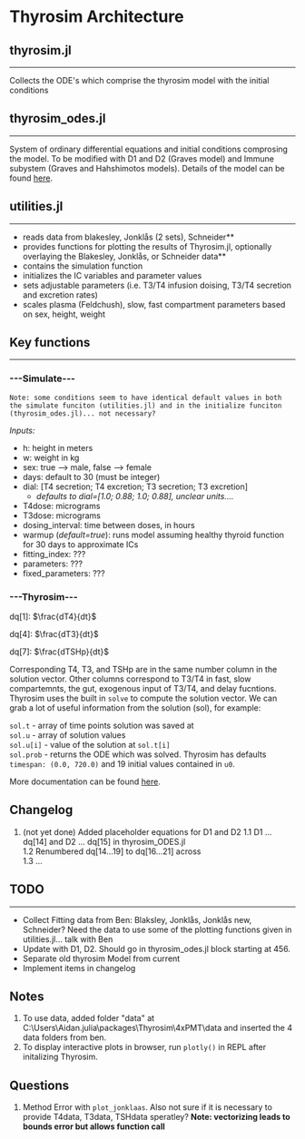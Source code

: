 # Thyrosim Architecture

## thyrosim.jl
---
Collects the ODE's which comprise the thyrosim model with the initial conditions  

## thyrosim_odes.jl
---
System of ordinary differential equations and initial conditions comprosing the model. To be modified with D1 and D2 (Graves model) and Immune subystem (Graves and Hahshimotos models). Details of the model can be found [here](https://www.frontiersin.org/articles/10.3389/fendo.2022.888429). 

## utilities.jl
---
* reads data from blakesley, Jonklås (2 sets), Schneider**
* provides functions for plotting the results of Thyrosim.jl, optionally overlaying the Blakesley, Jonklås, or Schneider data**
* contains the simulation function
* initializes the IC variables and parameter values
* sets adjustable parameters (i.e. T3/T4 infusion doising, T3/T4 secretion and excretion rates)
* scales plasma (Feldchush), slow, fast compartment parameters based on sex, height, weight

## Key functions
---
### ---Simulate---
    Note: some conditions seem to have identical default values in both the simulate funciton (utilities.jl) and in the initialize funciton (thyrosim_odes.jl)... not necessary?

*Inputs:* 
- h: height in meters
- w: weight in kg
- sex: true --> male, false --> female
- days: default to 30 (must be integer)
- dial: [T4 secretion; T4 excretion; T3 secretion; T3 excretion]
    - *defaults to dial=[1.0; 0.88; 1.0; 0.88], unclear units....*
- T4dose: micrograms
- T3dose: micrograms
- dosing_interval: time between doses, in hours
- warmup (*default=true*): runs model assuming healthy thyroid function for 30 days to approximate ICs
- fitting_index: ???
- parameters: ???
- fixed_parameters: ???

### ---Thyrosim---
dq[1]: $\frac{dT4}{dt}$

dq[4]: $\frac{dT3}{dt}$

dq[7]: $\frac{dTSHp}{dt}$

Corresponding T4, T3, and TSHp are in the same number column in the solution vector. Other columns correspond to T3/T4 in fast, slow compartemnts, the gut, exogenous input of T3/T4, and delay fucntions. Thyrosim uses the built in `solve` to compute the solution vector. We can grab a lot of useful information from the solution (sol), for example:

`sol.t` - array of time points solution was saved at\
`sol.u` - array of solution values\
`sol.u[i]` - value of the solution at `sol.t[i]`\
`sol.prob` - returns the ODE which was solved. Thyrosim has defaults `timespan: (0.0, 720.0)` and 19 initial values contained in `u0`. 

More documentation can be found [here](https://docs.sciml.ai/DiffEqDocs/stable/).

## Changelog
1. (not yet done) Added placeholder equations for D1 and D2
    1.1 D1 ... dq[14] and D2 ... dq[15] in thyrosim_ODES.jl <br>
    1.2 Renumbered dq[14...19] to dq[16...21] across <br>
    1.3 ...

## TODO
---
* Collect Fitting data from Ben: Blaksley, Jonklås, Jonklås new, Schneider? Need the data to use some of the plotting functions given in utilities.jl... talk with Ben
* Update with D1, D2. Should go in thyrosim_odes.jl block starting at 456.
* Separate old thyrosim Model from current
* Implement items in changelog


## Notes
1. To use data, added folder "data" at C:\Users\Aidan\.julia\packages\Thyrosim\4xPMT\data and inserted the 4 data folders from ben.
2. To display interactive plots in browser, run `plotly()` in REPL after initalizing Thyrosim.

## Questions
1. Method Error with `plot_jonklaas`. Also not sure if it is necessary to provide T4data, T3data, TSHdata speratley?
**Note: vectorizing leads to bounds error but allows function call**
